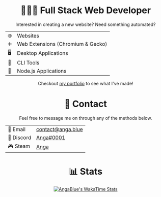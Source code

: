 <div align="center">
    <h1>🧑🏻‍💻 Full Stack Web Developer</h1>
    <p>Interested in creating a new website? Need something automated?</p>
    <table style="margin: 0 auto; border: none; text-align: left;">
        <tr><td>🌐</td><td>Websites</td></tr>
        <tr><td>➕</td><td>Web Extensions (Chromium & Gecko)</td></tr>
        <tr><td>🖥️</td><td>Desktop Applications</td></tr>
        <tr><td>🔧</td><td>CLI Tools</td></tr>
        <tr><td>🔮</td><td>Node.js Applications</td></tr>
    </table>
    <p style="margin-top: 16px">Checkout <a href="https://anga.blue/portfolio">my portfolio</a> to see what I've made!</p>
    <h1>💬 Contact</h1>
        <p>Feel free to message me on through any of the methods below.</p>
        <table style="margin: 0 auto; border: none; text-align: left;">
        <tr><td>📧 Email</td><td><a href="mailto:contact@anga.blue">contact@anga.blue</a></td></tr>
        <tr><td>💬 Discord</td><td><a href="https://anga.blue/discord">Anga#0001</a></td></tr>
        <tr><td>🎮 Steam</td><td><a href="https://anga.blue/steam">Anga</a></td></tr>
    </table>
    <h1>📊 Stats</h1>

[![AngaBlue's WakaTime Stats](https://github-readme-stats.vercel.app/api/wakatime?username=AngaBlue)](https://github.com/anuraghazra/github-readme-stats)

</div>
